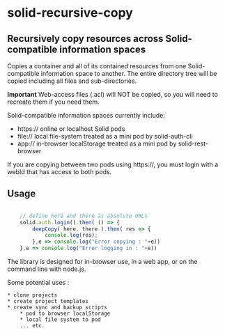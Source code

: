 # solid-recursive-copy

## Recursively copy resources across Solid-compatible information spaces

Copies a container and all of its contained resources from one Solid-compatible information space to another.  The entire directory tree will be copied including all files and sub-directories.  

**Important** Web-access files (.acl) will NOT be copied, so you will need to recreate them if you need them.

Solid-compatible information spaces currently include:

   * https:// online or localhost Solid pods
   * file://  local file-system treated as a mini pod by solid-auth-cli
   * app://   in-browser localStorage treated as a mini pod by solid-rest-browser

If you are copying between two pods using https://, you must login with a webId that has access to both pods.

## Usage

```javascript

    // define here and there as absolute URLs
    solid.auth.login().then( () => {
        deepCopy( here, there ).then( res => {
            console.log(res);
        },e => console.log("Error copying : "+e))
    },e => console.log("Error logging in : "+e))

```

The library is designed for in-browser use, in a web app, or on the command line with node.js.

Some potential uses :

    * clone projects
    * create project templates
    * create sync and backup scripts
        * pod to browser localStorage
        * local file system to pod
        ... etc.

        


